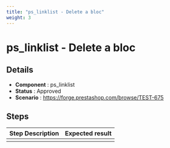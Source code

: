 ```yaml
---
title: "ps_linklist - Delete a bloc"
weight: 3
---
```


# ps_linklist - Delete a bloc
## Details
* **Component** : ps_linklist
* **Status** : Approved
* **Scenario** : https://forge.prestashop.com/browse/TEST-675

## Steps
| Step Description | Expected result |
| ----- | ----- |
|  |  |
